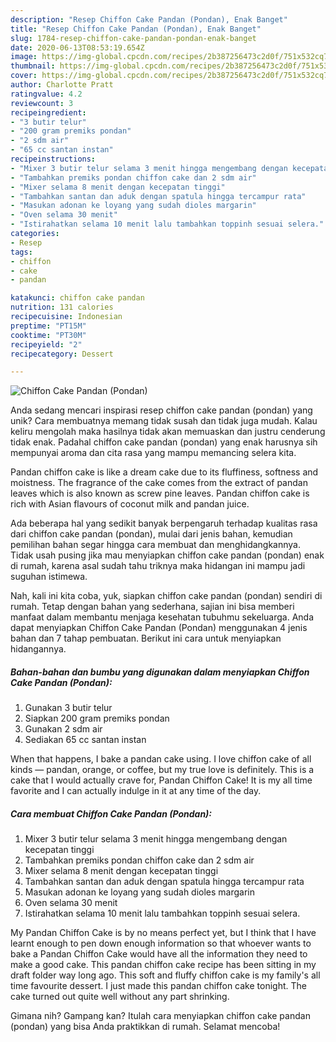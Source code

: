 ```yaml
---
description: "Resep Chiffon Cake Pandan (Pondan), Enak Banget"
title: "Resep Chiffon Cake Pandan (Pondan), Enak Banget"
slug: 1784-resep-chiffon-cake-pandan-pondan-enak-banget
date: 2020-06-13T08:53:19.654Z
image: https://img-global.cpcdn.com/recipes/2b387256473c2d0f/751x532cq70/chiffon-cake-pandan-pondan-foto-resep-utama.jpg
thumbnail: https://img-global.cpcdn.com/recipes/2b387256473c2d0f/751x532cq70/chiffon-cake-pandan-pondan-foto-resep-utama.jpg
cover: https://img-global.cpcdn.com/recipes/2b387256473c2d0f/751x532cq70/chiffon-cake-pandan-pondan-foto-resep-utama.jpg
author: Charlotte Pratt
ratingvalue: 4.2
reviewcount: 3
recipeingredient:
- "3 butir telur"
- "200 gram premiks pondan"
- "2 sdm air"
- "65 cc santan instan"
recipeinstructions:
- "Mixer 3 butir telur selama 3 menit hingga mengembang dengan kecepatan tinggi"
- "Tambahkan premiks pondan chiffon cake dan 2 sdm air"
- "Mixer selama 8 menit dengan kecepatan tinggi"
- "Tambahkan santan dan aduk dengan spatula hingga tercampur rata"
- "Masukan adonan ke loyang yang sudah dioles margarin"
- "Oven selama 30 menit"
- "Istirahatkan selama 10 menit lalu tambahkan toppinh sesuai selera."
categories:
- Resep
tags:
- chiffon
- cake
- pandan

katakunci: chiffon cake pandan 
nutrition: 131 calories
recipecuisine: Indonesian
preptime: "PT15M"
cooktime: "PT30M"
recipeyield: "2"
recipecategory: Dessert

---
```



![Chiffon Cake Pandan (Pondan)](https://img-global.cpcdn.com/recipes/2b387256473c2d0f/751x532cq70/chiffon-cake-pandan-pondan-foto-resep-utama.jpg)

Anda sedang mencari inspirasi resep chiffon cake pandan (pondan) yang unik? Cara membuatnya memang tidak susah dan tidak juga mudah. Kalau keliru mengolah maka hasilnya tidak akan memuaskan dan justru cenderung tidak enak. Padahal chiffon cake pandan (pondan) yang enak harusnya sih mempunyai aroma dan cita rasa yang mampu memancing selera kita.

Pandan chiffon cake is like a dream cake due to its fluffiness, softness and moistness. The fragrance of the cake comes from the extract of pandan leaves which is also known as screw pine leaves. Pandan chiffon cake is rich with Asian flavours of coconut milk and pandan juice.

Ada beberapa hal yang sedikit banyak berpengaruh terhadap kualitas rasa dari chiffon cake pandan (pondan), mulai dari jenis bahan, kemudian pemilihan bahan segar hingga cara membuat dan menghidangkannya. Tidak usah pusing jika mau menyiapkan chiffon cake pandan (pondan) enak di rumah, karena asal sudah tahu triknya maka hidangan ini mampu jadi suguhan istimewa.


Nah, kali ini kita coba, yuk, siapkan chiffon cake pandan (pondan) sendiri di rumah. Tetap dengan bahan yang sederhana, sajian ini bisa memberi manfaat dalam membantu menjaga kesehatan tubuhmu sekeluarga. Anda dapat menyiapkan Chiffon Cake Pandan (Pondan) menggunakan 4 jenis bahan dan 7 tahap pembuatan. Berikut ini cara untuk menyiapkan hidangannya.

<!--inarticleads1-->

##### Bahan-bahan dan bumbu yang digunakan dalam menyiapkan Chiffon Cake Pandan (Pondan):

1. Gunakan 3 butir telur
1. Siapkan 200 gram premiks pondan
1. Gunakan 2 sdm air
1. Sediakan 65 cc santan instan


When that happens, I bake a pandan cake using. I love chiffon cake of all kinds — pandan, orange, or coffee, but my true love is definitely. This is a cake that I would actually crave for, Pandan Chiffon Cake! It is my all time favorite and I can actually indulge in it at any time of the day. 

<!--inarticleads2-->

##### Cara membuat Chiffon Cake Pandan (Pondan):

1. Mixer 3 butir telur selama 3 menit hingga mengembang dengan kecepatan tinggi
1. Tambahkan premiks pondan chiffon cake dan 2 sdm air
1. Mixer selama 8 menit dengan kecepatan tinggi
1. Tambahkan santan dan aduk dengan spatula hingga tercampur rata
1. Masukan adonan ke loyang yang sudah dioles margarin
1. Oven selama 30 menit
1. Istirahatkan selama 10 menit lalu tambahkan toppinh sesuai selera.


My Pandan Chiffon Cake is by no means perfect yet, but I think that I have learnt enough to pen down enough information so that whoever wants to bake a Pandan Chiffon Cake would have all the information they need to make a good cake. This pandan chiffon cake recipe has been sitting in my draft folder way long ago. This soft and fluffy chiffon cake is my family&#39;s all time favourite dessert. I just made this pandan chiffon cake tonight. The cake turned out quite well without any part shrinking. 

Gimana nih? Gampang kan? Itulah cara menyiapkan chiffon cake pandan (pondan) yang bisa Anda praktikkan di rumah. Selamat mencoba!
